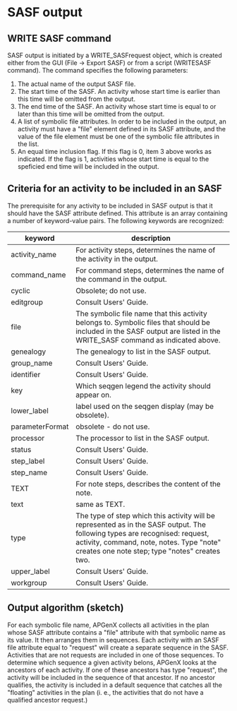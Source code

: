 # SASF output

## WRITE SASF command
SASF output is initiated by a WRITE_SASFrequest object, which is created either from the GUI (File -> Export SASF) or from a script (WRITESASF command). The command specifies the following parameters:

1. The actual name of the output SASF file.
2. The start time of the SASF. An activity whose start time is earlier than this time will be omitted from the output.
3. The end time of the SASF. An activity whose start time is equal to or later than this time will be omitted from the output.
4. A list of symbolic file attributes. In order to be included in the output, an activity must have a "file" element defined in its SASF attribute, and the value of the file element must be one of the symbolic file attributes in the list.
5. An equal time inclusion flag. If this flag is 0, item 3 above works as indicated. If the flag is 1, activities whose start time is equal to the speficied end time will be included in the output.

## Criteria for an activity to be included in an SASF

The prerequisite for any activity to be included in SASF output is that it should have the SASF attribute defined. This attribute is an array containing a number of keyword-value pairs. The following keywords are recognized:

keyword | description
------- | -----------
activity_name | For activity steps, determines the name of the activity in the output.
command_name | For command steps, determines the name of the command in the output.
cyclic | Obsolete; do not use.
editgroup | Consult Users' Guide.
file | The symbolic file name that this activity belongs to. Symbolic files that should be included in the SASF output are listed in the WRITE_SASF command as indicated above.
genealogy | The genealogy to list in the SASF output.
group_name | Consult Users' Guide.
identifier | Consult Users' Guide.
key | Which seqgen legend the activity should appear on.
lower_label | label used on the seqgen display (may be obsolete).
parameterFormat | obsolete - do not use.
processor | The processor to list in the SASF output.
status | Consult Users' Guide.
step_label | Consult Users' Guide.
step_name | Consult Users' Guide.
TEXT | For note steps, describes the content of the note.
text | same as TEXT.
type | The type of step which this activity will be represented as in the SASF output. The following types are recognised: request, activity, command, note, notes. Type "note" creates one note step; type "notes" creates two. 
upper_label | Consult Users' Guide.
workgroup | Consult Users' Guide.

## Output algorithm (sketch)

For each symbolic file name, APGenX collects all activities in the plan whose SASF attribute contains a "file" attribute with that symbolic name as its value. It then arranges them in sequences. Each activity with an SASF file attribute equal to "request" will create a separate sequence in the SASF. Activities that are not requests are included in one of those sequences. To determine which sequence a given activity belons, APGenX looks at the ancestors of each activity. If one of these ancestors has type "request", the activity will be included in the sequence of that ancestor. If no ancestor qualifies, the activity is included in a default sequence that catches all the "floating" activities in the plan (i. e., the activities that do not have a qualified ancestor request.)
